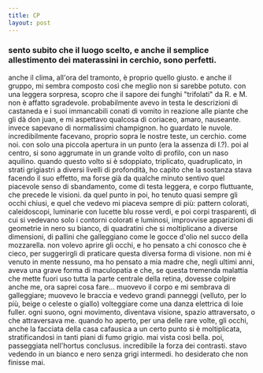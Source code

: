 ```yaml
---
title: CP
layout: post
---
```


### sento subito che il luogo scelto, e anche il semplice allestimento dei materassini in cerchio, sono perfetti. 
anche il clima, all'ora del tramonto, è proprio quello giusto. e anche il gruppo, mi sembra composto così  che meglio non si sarebbe potuto. 
con una leggera sorpresa, scopro che il sapore dei funghi "trifolati" da R. e M. non è affatto  sgradevole. probabilmente avevo in testa le descrizioni di castaneda e i suoi immancabili conati di vomito in reazione alle piante che gli dà don juan, e mi aspettavo qualcosa di coriaceo, amaro, nauseante. invece sapevano di normalissimi champignon. 
ho guardato le nuvole. incredibilmente facevano, proprio sopra le nostre teste, un cerchio. come noi. con  solo una piccola apertura in un punto (era la assenza di I.?). 
poi al centro, si sono aggrumate in un grande volto di profilo, con un naso aquilino. quando questo volto  si è sdoppiato, triplicato, quadruplicato, in strati grigiastri a diversi livelli di profondità, ho capito che la  sostanza stava facendo il suo effetto, ma forse già da qualche minuto sentivo quel piacevole senso di  sbandamento, come di testa leggera, e corpo fluttuante, che precede le visioni. 
da quel punto in poi, ho tenuto quasi sempre gli occhi chiusi, e quel che vedevo mi piaceva sempre di più: pattern colorati, caleidoscopi, luminarie con lucette blu rosse verdi, e poi corpi trasparenti, di cui si  vedevano solo i contorni colorati e luminosi, improvvise apparizioni di geometrie in nero su bianco, di  quadratini che si moltiplicano a diverse dimensioni, di pallini che galleggiano come le gocce d'olio nel  succo della mozzarella. 
non volevo aprire gli occhi, e ho pensato a chi conosco che è cieco, per suggerirgli di praticare questa  diversa forma di visione. 
non mi è venuto in mente nessuno, ma ho pensato a mia madre che, negli ultimi anni, aveva una grave  forma di maculopatia e che, se questa tremenda malattia che mette fuori uso tutta la parte centrale della retina, dovesse colpire anche me, ora saprei cosa fare... 
muovevo il corpo e mi sembrava di galleggiare; muovevo le braccia e vedevo grandi panneggi (velluto,  per lo più, beige o celeste o giallo) volteggiare come una danza elettrica di loie fuller. ogni suono, ogni  movimento, diventava visione, spazio attraversato, o che attraversava me.
quando ho aperto, per una delle rare volte, gli occhi, anche la facciata della casa cafausica a un  certo punto si è moltiplicata, stratificandosi in tanti piani di fumo grigio. mai vista così bella. poi, passeggiata nell'hortus conclusus. incredibile la forza dei contrasti. stavo vedendo in un bianco e  nero senza grigi intermedi. 
ho desiderato che non finisse mai. 
